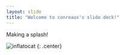 ```yaml
---
layout: slide
title: "Welcome to conreaux's slide deck!"
---
```


Making a splash!

![inflatocat](https://octodex.github.com/images/inflatocat.png)
{: .center}
